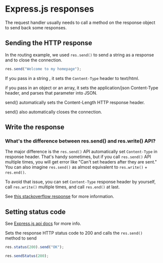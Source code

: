 # Express.js responses

The request handler usually needs to call a method on the response object to send back some responses.

## Sending the HTTP response

In the routing example, we used `res.send()` to send a string as a response and to close the connection.

```js
res.send("Welcome to my homepage");
```

If you pass in a string , it sets the `Content-Type` header to text/html.

if you pass in an object or an array, it sets the application/json Content-Type header, and parses that parameter into JSON.

send() automatically sets the Content-Length HTTP response header.

send() also automatically closes the connection.

## Write the response

### What's the difference between res.send() and res.write() API?

The major difference is the `res.send()` API automatically set `Content-Type` in response header. That's handy sometimes, but if you call `res.send()` API multiple times, you will get error like "Can't set headers after they are sent." You can also imagine `res.send()` as almost equivalent to `res.write()` + `res.end()`.

To avoid that issue, you can set `Content-Type` response header by yourself, call `res.write()` multiple times, and call `res.end()` at last.

See [this stackoverflow response](https://stackoverflow.com/questions/44692048/what-is-the-difference-between-res-send-and-res-write-in-express) for more information.

## Setting status code

See [Express.js api docs](https://expressjs.com/en/api.html#res.sendStatus) for more info.

Sets the response HTTP status code to 200 and calls the `res.send()` method to send

```js
res.status(200).send("OK");
```

```js
res.sendStatus(200);
```
